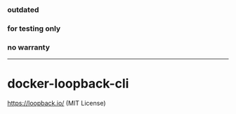 ### outdated
### for testing only
### no warranty
---------------------------

# docker-loopback-cli


https://loopback.io/ (MIT License)
